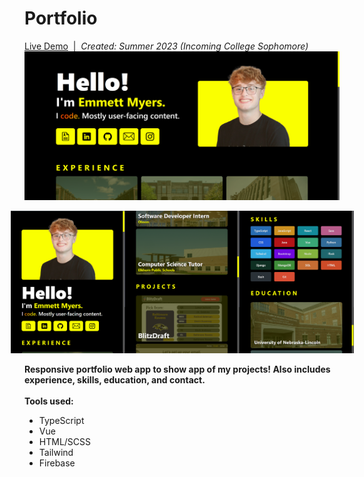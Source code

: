 # Portfolio

[Live Demo](https://emmettmyers.me)&nbsp;&nbsp;|&nbsp;&nbsp;<i>Created: Summer 2023 (Incoming College Sophomore)</i>
<br/>
<img src="frontend/public/port1.png" style="width: 550px"/>
<div style="display: flex; justify-content: center">
  <img src="frontend/public/port2.png" style="width: 183px"/>
  <img src="frontend/public/port3.png" style="width: 183px"/>
  <img src="frontend/public/port4.png" style="width: 183px"/>
</div>
<br/>
<b>Responsive portfolio web app to show app of my projects! Also includes experience, skills, education, and contact.</b>
<br/>
<br/>
<b>Tools used:</b>
<ul>
  <li>TypeScript</li>
  <li>Vue</li>
  <li>HTML/SCSS</li>
  <li>Tailwind</li>
  <li>Firebase</li>
</ul>
